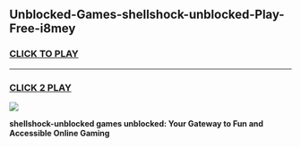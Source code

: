 
## Unblocked-Games-shellshock-unblocked-Play-Free-i8mey
<h3>
<a href="https://premium76.site?title=shellshock-unblocked&ref=23A">CLICK TO PLAY</a></h3>
<hr>

<h3>
<a href="https://premium76.site?title=shellshock-unblocked&ref=23A">CLICK 2 PLAY</a>
  
</h3>

<a href="https://premium76.site?title=shellshock-unblocked&ref=23A"><img src="https://clearcache.store/games.png"></a>


**shellshock-unblocked games unblocked: Your Gateway to Fun and Accessible Online Gaming**
